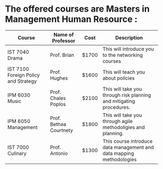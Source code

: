 # The offered courses are Masters in Management Human Resource :

Course | Name of Professor |Cost | Description
---    | ---               | --- | ---
IST 7040 Drama | Prof. Brian | $1700 | This will introduce you to the networking courses
IST 7100 Foreign Policy and Strategy | Prof. Hughes | $1600 | This will teach you about policies
IPM 6030 Music | Prof. Chales Poplos | $2100 | This will take you through risk planning and mitigating procedures.
IPM 6050 Management | Prof. Bethea Courtnety | $1800 | This will take you through agile methodoligies and planning.
IST 7000 Culinary | Prof. Antonio | $1300 | This course introduce data management and data mapping methodologies
